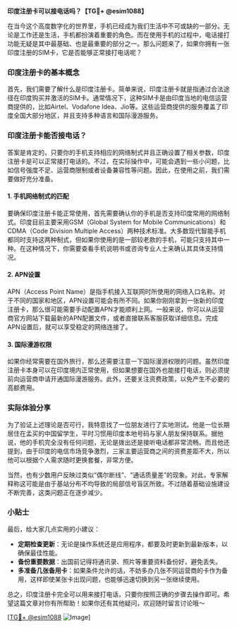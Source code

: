 **印度注册卡可以接电话吗？【TG💪+ @esim1088】**

在当今这个高度数字化的世界里，手机已经成为我们生活中不可或缺的一部分。无论是工作还是生活，手机都扮演着重要的角色。而在使用手机的过程中，电话接打功能无疑是其中最基础、也是最重要的部分之一。那么问题来了，如果你拥有一张印度注册的SIM卡，它是否能够正常接打电话呢？

### 印度注册卡的基本概念

首先，我们需要了解什么是印度注册卡。简单来说，印度注册卡就是指通过合法途径在印度购买并激活的SIM卡。通常情况下，这种SIM卡是由印度当地的电信运营商提供的，比如Airtel、Vodafone Idea、Jio等。这些运营商提供的服务覆盖了印度全国大部分地区，并且支持多种语言和国际漫游服务。

### 印度注册卡能否接电话？

答案是肯定的，只要你的手机支持相应的网络制式并且正确设置了相关参数，印度注册卡是可以正常接打电话的。不过，在实际操作中，可能会遇到一些小问题，比如信号强度不足、运营商限制或者设备兼容性等问题。因此，在使用之前，我们需要做好充分准备。

#### 1. 手机网络制式的匹配

要确保印度注册卡能正常使用，首先需要确认你的手机是否支持印度常用的网络制式。印度目前主要采用GSM（Global System for Mobile Communications）和CDMA（Code Division Multiple Access）两种技术标准。大多数现代智能手机都同时支持这两种制式，但如果你使用的是一部较老款的手机，可能只支持其中一种。在这种情况下，你需要查看手机说明书或咨询专业人士来确认其具体支持情况。

#### 2. APN设置

APN（Access Point Name）是指手机接入互联网时所使用的网络入口名称。对于不同的国家和地区，APN设置可能会有所不同。如果你刚刚拿到一张新的印度注册卡，那么很可能需要手动配置APN才能顺利上网。一般来说，你可以从运营商官方网站下载最新的APN配置文件，或者直接联系客服获取详细信息。完成APN设置后，就可以享受稳定的网络连接了。

#### 3. 国际漫游权限

如果你经常需要在国外旅行，那么还需要注意一下国际漫游权限的问题。虽然印度注册卡本身可以在印度境内正常使用，但如果想要在国外也能接打电话，则必须提前向运营商申请开通国际漫游服务。此外，还要关注资费政策，以免产生不必要的高额费用。

### 实际体验分享

为了验证上述理论是否可行，我特意找了一位朋友进行了实地测试。他是一位长期居住在孟买的中国留学生，平时习惯用印度本地号码与家人朋友保持联系。据他说，他的手机完全没有任何问题，无论是拨出还是接听电话都非常流畅。而且他还提到，由于印度的电信市场竞争激烈，三家主要运营商之间的资费差距不大，所以他可以根据个人需求随时更换套餐，非常方便。

当然，也有少数用户反映过类似“偶尔断线”、“通话质量差”的现象。对此，专家解释称这可能是由于基站分布不均导致的局部信号盲区所致。不过随着基础设施建设不断完善，这类问题正在逐步减少。

### 小贴士

最后，给大家几点实用的小建议：

- **定期检查更新**：无论是操作系统还是应用程序，都要及时更新到最新版本，以确保最佳性能。
- **备份重要数据**：出国前记得将通讯录、照片等重要资料备份好，避免丢失。
- **多准备几张备用卡**：如果条件允许的话，不妨多办几张不同运营商的卡作为备用，这样即使某张卡出现问题，也能够迅速切换到另一张继续使用。

总之，印度注册卡完全可以用来接打电话，只要你按照正确的步骤去操作即可。希望这篇文章对你有所帮助！如果你还有其他疑问，欢迎随时留言讨论哦～

[[TG💪+ @esim1088](https://t.me/s/esim1088) ![Image](https://i.postimg.cc/4NQfJmqS/Snipaste-2025-05-13-00-14-12.png)]